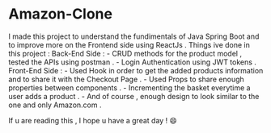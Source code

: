 # Amazon-Clone
I made this project to understand the fundimentals of Java Spring Boot and to improve more on the Frontend side using ReactJs .
Things ive done in this project : 
Back-End Side : - CRUD methods for the product model , tested the APIs using postman .
                - Login Authentication using JWT tokens .
Front-End Side : - Used Hook in order to get the added products information and to share it with the Checkout Page .
                 - Used Props to share enough properties between components .
                 - Incrementing the basket everytime a user adds a product . 
                 - And of course , enough design to look similar to the one and only Amazon.com .

If u are reading this , I hope u have a great day ! :smile: 
